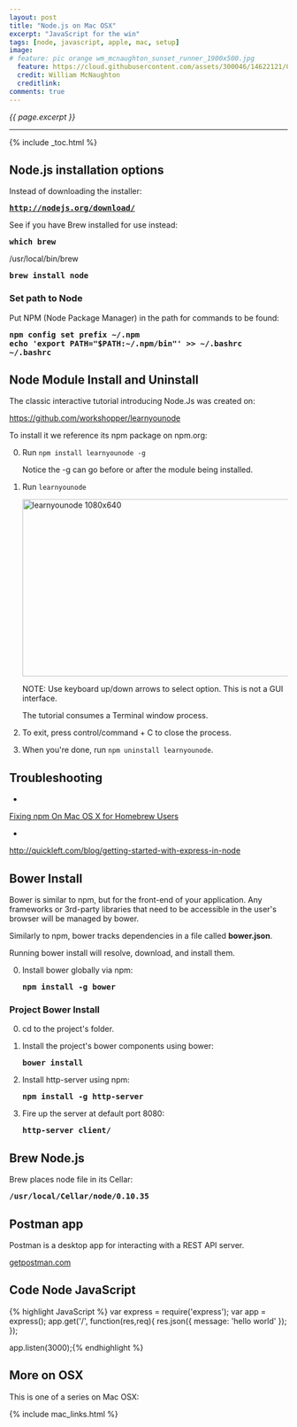 ```yaml
---
layout: post
title: "Node.js on Mac OSX"
excerpt: "JavaScript for the win"
tags: [node, javascript, apple, mac, setup]
image:
# feature: pic orange wm_mcnaughton_sunset_runner_1900x500.jpg
  feature: https://cloud.githubusercontent.com/assets/300046/14622121/097d7550-0585-11e6-9543-27d45c2487c2.jpg
  credit: William McNaughton
  creditlink: 
comments: true
---
```

<i>{{ page.excerpt }}</i>
<hr />

{% include _toc.html %}


<a id="NodeJSz"></a>

## Node.js installation options

Instead of downloading the installer:

   <tt><strong>
http://nodejs.org/download/
   </strong></tt>

See if you have Brew installed for use instead:

   <tt><strong>
which brew
   </strong></tt>

/usr/local/bin/brew


   <tt><strong>
brew install node
   </strong></tt>

### Set path to Node

Put NPM (Node Package Manager) in the path for commands to be found:

   <tt><strong>
npm config set prefix ~/.npm<br >
echo 'export PATH="$PATH:~/.npm/bin"' >> ~/.bashrc<br >
~/.bashrc
   </strong></tt>


<a id="LearnNode"></a>

## Node Module Install and Uninstall

The classic interactive tutorial introducing Node.Js was created on:

<a target="_blank" href="https://github.com/workshopper/learnyounode">
https://github.com/workshopper/learnyounode</a>

To install it we reference its npm package on npm.org:

0. Run `npm install learnyounode -g`

   Notice the -g can go before or after the module being installed.

0. Run `learnyounode` 

   <img width="540" height="320" alt="learnyounode 1080x640" src="https://cloud.githubusercontent.com/assets/300046/14714119/0163d652-07a1-11e6-9a24-0ea6d5941222.png">

   NOTE: Use keyboard up/down arrows to select option. This is not a GUI interface.

   The tutorial consumes a Terminal window process.

0. To exit, press control/command + C to close the process.

0. When you're done, run `npm uninstall learnyounode`.


## Troubleshooting 

* <a target="_blank" href="https://gist.github.com/DanHerbert/9520689">
Fixing npm On Mac OS X for Homebrew Users</a>

* <a target="_blank" href="http://quickleft.com/blog/getting-started-with-express-in-node">
http://quickleft.com/blog/getting-started-with-express-in-node</a>


<a id="Bower_installz"></a>

## Bower Install

Bower is similar to npm, but for the front-end of your application. 
Any frameworks or 3rd-party libraries that need to be accessible in the user's browser will be managed by bower.

Similarly to npm, bower tracks dependencies in a file called <strong>bower.json</strong>.

Running bower install will resolve, download, and install them.

0. Install bower globally via npm:

   <tt><strong>
npm install -g bower
</strong></tt>



### Project Bower Install

0. cd to the project's folder.

0. Install the project's bower components using bower:

   <tt><strong>
bower install
   </strong></tt>

0. Install http-server using npm:

   <tt><strong>
npm install -g http-server
   </strong></tt>

0. Fire up the server at default port 8080:

   <tt><strong>
http-server client/
   </strong></tt>


## Brew Node.js 

Brew places node file in its Cellar:

   <tt><strong>
/usr/local/Cellar/node/0.10.35
   </strong></tt>

<!--

## Confirm Install

Where was Node installed?

   <tt><strong>
which node
   </strong></tt>

/Users/wilsonmar/.nvm/v0.11.14/bin/node


## UnInstall

You probably don't want to do this just yet right now, but just in case:

   <tt><strong>
rew rm node
   </strong></tt>

Uninstalling /usr/local/Cellar/node/0.10.35...

curl https://raw.githubusercontent.com/creationix/nvm/v0.22.0/install.sh | bash
reset
source /Users/wilsonmar/.bash_profile
nvm h
nvm -list 
nvm ls-remote
nvm install v0.11.14

   <tt><strong>
nvm use v0.11.14
nvm default v0.11.14
   </strong></tt>


   <tt><strong>
experess<br />
request
   </strong></tt>

   <tt><strong>
mkdir farmhack<br />
cd /farmhack<br />
npm install -g n # n refers to npm<br />
npm init # prompt create package.json
   </strong></tt>

# http://expressjs.com/ says:

   <tt><strong>
npm install -g express --save<br />
npm install -g request --save
   </strong></tt>

   <tt><strong>
touch index.js<br />
subl index.js
   </strong></tt>
-->

## Postman app

Postman is a desktop app for interacting with a REST API server.

<a target="_blank" href="http://www.getpostman.com/">
getpostman.com</a>


<a name="CodeNode"></a>

## Code Node JavaScript

{% highlight JavaScript %}
var express = require('express');
var app = express();
app.get('/', function(res,req){
   res.json({
   message: 'hello world'
   });
});

app.listen(3000);{% endhighlight %}

<!--
## Alternative installations

{% highlight text %}
npm install nodemon -g # -g installs globally as system command.
nodemon index.js # watch for changes and kill server when needed
node index.js

ngrok.com to setup extern
sudo mv ~/Downloads/ngrok /usr/local/bin/ngrok
ngrok 3000
for pop-up
http://ngrok:3000{% endhighlight %}


{% highlight text %}
Tunnel Status                 online
Version                       1.7/1.7
Forwarding                    http://42d8c4de.ngrok.com -> 127.0.0.1:3000
Forwarding                    https://42d8c4de.ngrok.com -> 127.0.0.1:3000
Web Interface                 127.0.0.1:4040

# Conn                        0
Avg Conn Time                 0.00ms{% endhighlight %}



## Find file

Where is that file?

   <tt><strong>
sudo find / -name learnyounode
   </strong></tt>

   <tt><strong>
sudo find -name *vagrantfile
   </strong></tt>

https://github.com/Homebrew/homebrew/blob/master/share/doc/homebrew/Common-Issues.md

   <tt><strong>
sudo chown -R $(whoami) /usr/local
   </strong></tt>

https://github.com/Homebrew/homebrew/issues


<a id="Resourcez"></a>

## Resources

-->

## More on OSX

This is one of a series on Mac OSX:

{% include mac_links.html %}
